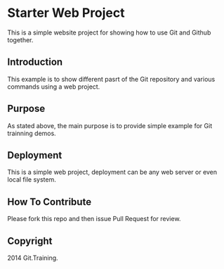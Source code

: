 # Starter Web Project
This is a simple website project for showing how to use Git and Github together.

## Introduction
This example is to show different pasrt of the Git repository and various commands using a web project.

## Purpose
As stated above, the main purpose is to provide simple example for Git trainning demos.

## Deployment

This is a simple web project, deployment can be any web server or even local file system.

## How To Contribute

Please fork this repo and then issue Pull Request for review.

## Copyright
2014 Git.Training.